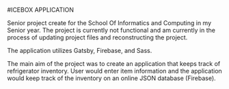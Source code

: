 #ICEBOX APPLICATION 

Senior project create for the School Of Informatics and Computing in my Senior year. The project is currently not functional and am currently in the process of updating project files and reconstructing the project. 

The application utilizes Gatsby, Firebase, and Sass.

The main aim of the project was to create an application that keeps track of refrigerator inventory. User would enter item information and the application would keep track of the inventory on an online JSON database (Firebase). 
